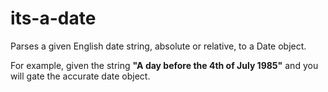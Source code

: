 # its-a-date
Parses a given English date string, absolute or relative, to a Date object.

For example, given the string **"A day before the 4th of July 1985"** and you will gate the accurate date object.
